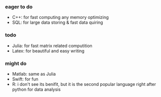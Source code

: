 ### eager to do
- C++: for fast computing any memory optimizing
- SQL: for large data storing & fast data quiring

### todo
- Julia: for fast matrix related computition
- Latex: for beautiful and easy writing

### might do
- Matlab: same as Julia 
- Swift: for fun
- R: i don't see its benifit, but it is the second popular language right after python for data analysis

